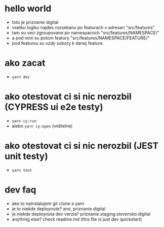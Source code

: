 
# hello world
- toto je priznanie digital
- vsetku logiku najdes rozsekanu po featurach v adresari "src/features"
- tam su veci zgroupovane po namespacoch "src/features/NAMESPACE/"
- a pod nimi su potom featury "src/features/NAMESPACE/FEATURE/"
- pod featurou su vzdy subory k danej feature


# ako zacat
- `yarn dev`


# ako otestovat ci si nic nerozbil (CYPRESS ui e2e testy)
- `yarn cy:run`
- alebo `yarn cy:open` (viditelne)


# ako otestovat ci si nic nerozbil (JEST unit testy)
- `yarn test`


# dev faq
- ako to nainstalujem
    git clone a yarn
- je to niekde deploynute?
    ano, priznanie.digital
- je niekde deploynuta dev verzia?
    priznanie.staging.slovensko.digital
- anything else?
    check readme.md (this file is just dev quickstart)



